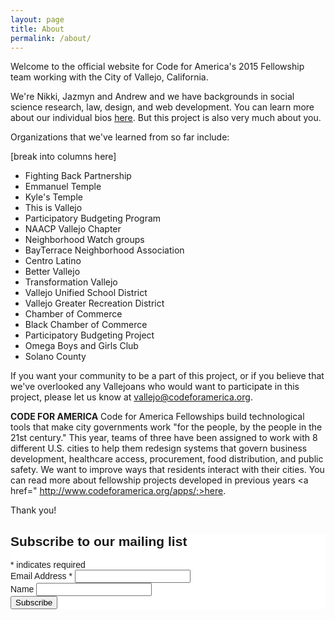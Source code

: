 ```yaml
---
layout: page
title: About
permalink: /about/
---
```


Welcome to the official website for Code for America's 2015 Fellowship team working with the City of Vallejo, California.

We're Nikki, Jazmyn and Andrew and we have backgrounds in social science research, law, design, and web development. You can learn more about our individual bios [here](http://www.codeforamerica.org/governments/vallejo/). But this project is also very much about you.

Organizations that we've learned from so far include:

[break into columns here]

* Fighting Back Partnership
* Emmanuel Temple
* Kyle's Temple
* This is Vallejo
* Participatory Budgeting Program
* NAACP Vallejo Chapter
* Neighborhood Watch groups
* BayTerrace Neighborhood Association
* Centro Latino
* Better Vallejo
* Transformation Vallejo
* Vallejo Unified School District
* Vallejo Greater Recreation District
* Chamber of Commerce
* Black Chamber of Commerce
* Participatory Budgeting Project
* Omega Boys and Girls Club
* Solano County

If you want your community to be a part of this project, or if you believe that we've overlooked any Vallejoans who would want to participate in this project, please let us know at vallejo@codeforamerica.org.

<b>CODE FOR AMERICA</b>
Code for America Fellowships build technological tools that make city governments work "for the people, by the people in the 21st century." This year, teams of three have been assigned to work with 8 different U.S. cities to help them redesign systems that govern business development, healthcare access, procurement, food distribution, and public safety. We want to improve ways that residents interact with their cities. You can read more about fellowship projects developed in previous years <a href=" http://www.codeforamerica.org/apps/;>here</a>.


Thank you!

<!-- Begin MailChimp Signup Form -->
<link href="//cdn-images.mailchimp.com/embedcode/classic-081711.css" rel="stylesheet" type="text/css">
<style type="text/css">
    #mc_embed_signup{background:#fff; clear:left; font:14px Helvetica,Arial,sans-serif; }
    /* Add your own MailChimp form style overrides in your site stylesheet or in this style block.
       We recommend moving this block and the preceding CSS link to the HEAD of your HTML file. */
</style>
<div id="mc_embed_signup">
<form action="//facebook.us10.list-manage.com/subscribe/post?u=9e91b9d2e303f5cb10426711f&amp;id=0a1067ac28" method="post" id="mc-embedded-subscribe-form" name="mc-embedded-subscribe-form" class="validate" target="_blank" novalidate>
    <div id="mc_embed_signup_scroll">
    <h2>Subscribe to our mailing list</h2>
<div class="indicates-required"><span class="asterisk">*</span> indicates required</div>
<div class="mc-field-group">
    <label for="mce-EMAIL">Email Address  <span class="asterisk">*</span>
</label>
    <input type="email" value="" name="EMAIL" class="required email" id="mce-EMAIL">
</div>
<div class="mc-field-group">
    <label for="mce-MMERGE3">Name </label>
    <input type="text" value="" name="MMERGE3" class="" id="mce-MMERGE3">
</div>
    <div id="mce-responses" class="clear">
        <div class="response" id="mce-error-response" style="display:none"></div>
        <div class="response" id="mce-success-response" style="display:none"></div>
    </div>    <!-- real people should not fill this in and expect good things - do not remove this or risk form bot signups-->
    <div style="position: absolute; left: -5000px;"><input type="text" name="b_9e91b9d2e303f5cb10426711f_0a1067ac28" tabindex="-1" value=""></div>
    <div class="clear"><input type="submit" value="Subscribe" name="subscribe" id="mc-embedded-subscribe" class="button"></div>
    </div>
</form>
</div>
<script type='text/javascript' src='//s3.amazonaws.com/downloads.mailchimp.com/js/mc-validate.js'></script><script type='text/javascript'>(function($) {window.fnames = new Array(); window.ftypes = new Array();fnames[0]='EMAIL';ftypes[0]='email';fnames[1]='FNAME';ftypes[1]='text';fnames[2]='LNAME';ftypes[2]='text';fnames[3]='MMERGE3';ftypes[3]='text';fnames[4]='MMERGE4';ftypes[4]='text';fnames[5]='MMERGE5';ftypes[5]='text';fnames[6]='MMERGE6';ftypes[6]='text';fnames[7]='MMERGE7';ftypes[7]='text';}(jQuery));var $mcj = jQuery.noConflict(true);</script>
<!--End mc_embed_signup-->
